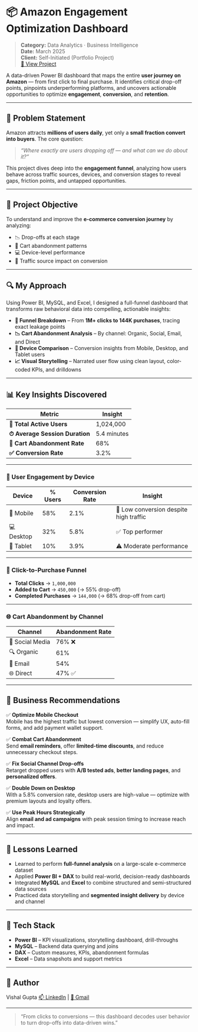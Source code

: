 # 📦 Amazon Engagement Optimization Dashboard

> **Category:** Data Analytics · Business Intelligence  
> **Date:** March 2025  
> **Client:** Self-Initiated (Portfolio Project)  
> [🔗 View Project](https://insightsbyme.framer.ai/projects/amz)

A data-driven Power BI dashboard that maps the entire **user journey on Amazon** — from first click to final purchase. It identifies critical drop-off points, pinpoints underperforming platforms, and uncovers actionable opportunities to optimize **engagement**, **conversion**, and **retention**.

---

## 🧩 Problem Statement

Amazon attracts **millions of users daily**, yet only a **small fraction convert into buyers**. The core question:

> *“Where exactly are users dropping off — and what can we do about it?”*

This project dives deep into the **engagement funnel**, analyzing how users behave across traffic sources, devices, and conversion stages to reveal gaps, friction points, and untapped opportunities.

---

## 🎯 Project Objective

To understand and improve the **e-commerce conversion journey** by analyzing:

- 📉 Drop-offs at each stage
- 🛒 Cart abandonment patterns
- 💻 Device-level performance
- 📣 Traffic source impact on conversion

---

## 🔍 My Approach

Using Power BI, MySQL, and Excel, I designed a full-funnel dashboard that transforms raw behavioral data into compelling, actionable insights:

- **📌 Funnel Breakdown** – From **1M+ clicks to 144K purchases**, tracing exact leakage points  
- **📉 Cart Abandonment Analysis** – By channel: Organic, Social, Email, and Direct  
- **📱 Device Comparison** – Conversion insights from Mobile, Desktop, and Tablet users  
- **📈 Visual Storytelling** – Narrated user flow using clean layout, color-coded KPIs, and drilldowns

---

## 📊 Key Insights Discovered

| Metric | Insight |
|--------|---------|
| **👥 Total Active Users** | 1,024,000 |
| **⏱ Average Session Duration** | 5.4 minutes |
| **🛒 Cart Abandonment Rate** | 68% |
| **✅ Conversion Rate** | 3.2% |

---

### 🔎 User Engagement by Device

| Device   | % Users | Conversion Rate | Insight |
|----------|---------|------------------|---------|
| 📱 Mobile   | 58%     | 2.1%              | 🚫 Low conversion despite high traffic |
| 💻 Desktop  | 32%     | 5.8%              | ✅ Top performer |
| 📱 Tablet   | 10%     | 3.9%              | ⚠️ Moderate performance |

---

### 🧮 Click-to-Purchase Funnel

- **Total Clicks** → `1,000,000`  
- **Added to Cart** → `450,000` (→ 55% drop-off)  
- **Completed Purchases** → `144,000` (→ 68% drop-off from cart)

---

### 🌐 Cart Abandonment by Channel

| Channel         | Abandonment Rate |
|-----------------|------------------|
| 📣 Social Media | 76% ❌            |
| 🔍 Organic      | 61%              |
| 📧 Email        | 54%              |
| 🌐 Direct       | 47% ✅            |

---

## 💼 Business Recommendations

✅ **Optimize Mobile Checkout**  
Mobile has the highest traffic but lowest conversion — simplify UX, auto-fill forms, and add payment wallet support.

✅ **Combat Cart Abandonment**  
Send **email reminders**, offer **limited-time discounts**, and reduce unnecessary checkout steps.

✅ **Fix Social Channel Drop-offs**  
Retarget dropped users with **A/B tested ads**, **better landing pages**, and **personalized offers**.

✅ **Double Down on Desktop**  
With a 5.8% conversion rate, desktop users are high-value — optimize with premium layouts and loyalty offers.

✅ **Use Peak Hours Strategically**  
Align **email and ad campaigns** with peak session timing to increase reach and impact.

---

## 🧠 Lessons Learned

- Learned to perform **full-funnel analysis** on a large-scale e-commerce dataset
- Applied **Power BI + DAX** to build real-world, decision-ready dashboards
- Integrated **MySQL** and **Excel** to combine structured and semi-structured data sources
- Practiced data storytelling and **segmented insight delivery** by device and channel

---

## 🧰 Tech Stack

- **Power BI** – KPI visualizations, storytelling dashboard, drill-throughs
- **MySQL** – Backend data querying and joins
- **DAX** – Custom measures, KPIs, abandonment formulas
- **Excel** – Data snapshots and support metrics

---

## 👤 Author

Vishal Gupta
[📫 LinkedIn](https://www.linkedin.com/in/itsvishal08/) | [📧 Gmail](mailto:itzmevishal08@gmail.com)

---

> “From clicks to conversions — this dashboard decodes user behavior to turn drop-offs into data-driven wins.”
